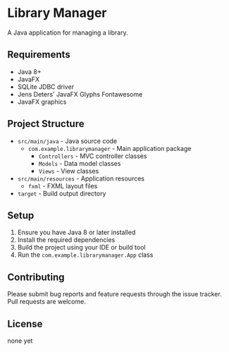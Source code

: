 # Library Manager

A Java application for managing a library.

## Requirements

- Java 8+
- JavaFX
- SQLite JDBC driver
- Jens Deters' JavaFX Glyphs Fontawesome
- JavaFX graphics

## Project Structure

- `src/main/java` - Java source code
  - `com.example.librarymanager` - Main application package
    - `Controllers` - MVC controller classes  
    - `Models` - Data model classes
    - `Views` - View classes
- `src/main/resources` - Application resources
  - `fxml` - FXML layout files
- `target` - Build output directory  

## Setup

1. Ensure you have Java 8 or later installed
2. Install the required dependencies
3. Build the project using your IDE or build tool
4. Run the `com.example.librarymanager.App` class

## Contributing

Please submit bug reports and feature requests through the issue tracker. Pull requests are welcome.

## License

none yet
